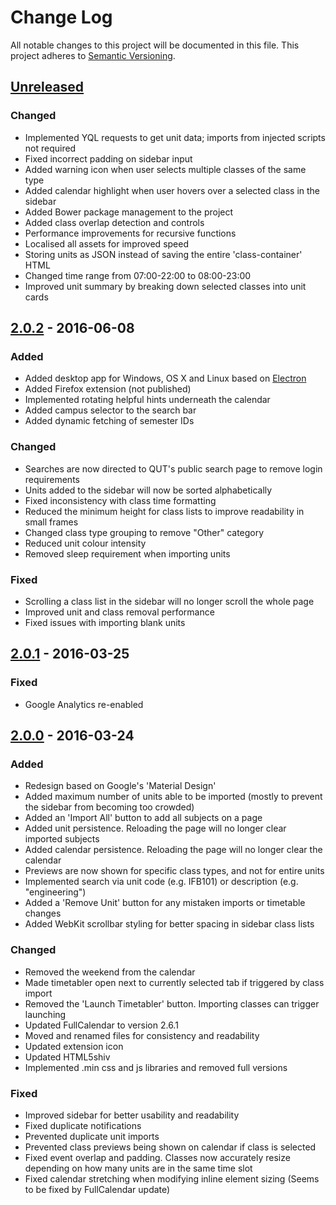 # Change Log
All notable changes to this project will be documented in this file.
This project adheres to [Semantic Versioning](http://semver.org/).

## [Unreleased]
### Changed
- Implemented YQL requests to get unit data; imports from injected scripts not required
- Fixed incorrect padding on sidebar input
- Added warning icon when user selects multiple classes of the same type
- Added calendar highlight when user hovers over a selected class in the sidebar
- Added Bower package management to the project
- Added class overlap detection and controls
- Performance improvements for recursive functions
- Localised all assets for improved speed
- Storing units as JSON instead of saving the entire 'class-container' HTML
- Changed time range from 07:00-22:00 to 08:00-23:00
- Improved unit summary by breaking down selected classes into unit cards

## [2.0.2] - 2016-06-08
### Added
- Added desktop app for Windows, OS X and Linux based on [Electron](http://electron.atom.io/)
- Added Firefox extension (not published)
- Implemented rotating helpful hints underneath the calendar
- Added campus selector to the search bar
- Added dynamic fetching of semester IDs

### Changed
- Searches are now directed to QUT's public search page to remove login requirements
- Units added to the sidebar will now be sorted alphabetically
- Fixed inconsistency with class time formatting
- Reduced the minimum height for class lists to improve readability in small frames
- Changed class type grouping to remove "Other" category
- Reduced unit colour intensity
- Removed sleep requirement when importing units

### Fixed
- Scrolling a class list in the sidebar will no longer scroll the whole page
- Improved unit and class removal performance
- Fixed issues with importing blank units

## [2.0.1] - 2016-03-25
### Fixed
- Google Analytics re-enabled

## [2.0.0] - 2016-03-24
### Added
- Redesign based on Google's 'Material Design'
- Added maximum number of units able to be imported (mostly to prevent the sidebar from becoming too crowded)
- Added an 'Import All' button to add all subjects on a page
- Added unit persistence. Reloading the page will no longer clear imported subjects
- Added calendar persistence. Reloading the page will no longer clear the calendar
- Previews are now shown for specific class types, and not for entire units
- Implemented search via unit code (e.g. IFB101) or description (e.g. "engineering")
- Added a 'Remove Unit' button for any mistaken imports or timetable changes
- Added WebKit scrollbar styling for better spacing in sidebar class lists

### Changed
- Removed the weekend from the calendar
- Made timetabler open next to currently selected tab if triggered by class import
- Removed the 'Launch Timetabler' button. Importing classes can trigger launching
- Updated FullCalendar to version 2.6.1
- Moved and renamed files for consistency and readability
- Updated extension icon
- Updated HTML5shiv
- Implemented .min css and js libraries and removed full versions

### Fixed
- Improved sidebar for better usability and readability
- Fixed duplicate notifications
- Prevented duplicate unit imports
- Prevented class previews being shown on calendar if class is selected
- Fixed event overlap and padding. Classes now accurately resize depending on how many units are in the same time slot
- Fixed calendar stretching when modifying inline element sizing (Seems to be fixed by FullCalendar update)

[Unreleased]: https://github.com/benmag/Timetable/compare/2.0.2
[2.0.2]: https://github.com/benmag/Timetable/compare/2.0.1...2.0.2
[2.0.1]: https://github.com/benmag/Timetable/compare/2.0.0...2.0.1
[2.0.0]: https://github.com/benmag/Timetable/compare/1.1.1...2.0.0
